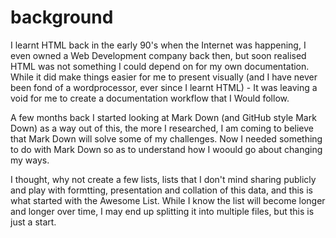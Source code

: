 # background
I learnt HTML back in the early 90's when the Internet was happening, I even owned a Web Development company back then, but soon realised HTML was not something I could depend on for my own documentation. While it did make things easier for me to present visually (and I have never been fond of a wordprocessor, ever since I learnt HTML) - It was leaving a void for me to create a documentation workflow that I Would follow.

A few months back I started looking at Mark Down (and GitHub style Mark Down) as a way out of this, the more I researched, I am coming to believe that Mark Down will solve some of my challenges. Now I needed something to do with Mark Down so as to understand how I woould go about changing my ways. 

I thought, why not create a few lists, lists that I don't mind sharing publicly and play with formtting, presentation and collation of this data, and this is what started with the Awesome List. While I know the list will become longer and longer over time, I may end up splitting it into multiple files, but this is just a start.